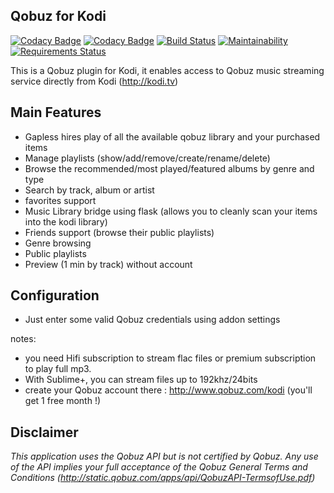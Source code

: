 Qobuz for Kodi
-------------------------------

[![Codacy Badge](https://api.codacy.com/project/badge/Grade/d8a3887cb465415bb71cbec8c41ac375)](https://app.codacy.com/app/tidalf/plugin.audio.qobuz?utm_source=github.com&utm_medium=referral&utm_content=tidalf/plugin.audio.qobuz&utm_campaign=badger)
[![Codacy Badge](https://api.codacy.com/project/badge/Coverage/cd58a99fe4f54d24b9bfe7276938a21d)](https://www.codacy.com/app/tidalf/plugin.audio.qobuz?utm_source=github.com&utm_medium=referral&utm_content=tidalf/plugin.audio.qobuz&utm_campaign=Badge_Coverage)
[![Build Status](https://travis-ci.org/tidalf/plugin.audio.qobuz.svg?branch=master)](https://travis-ci.org/tidalf/plugin.audio.qobuz)
[![Maintainability](https://api.codeclimate.com/v1/badges/86d27b112ea8595a18a5/maintainability)](https://codeclimate.com/github/tidalf/plugin.audio.qobuz/maintainability)
[![Requirements Status](https://requires.io/github/tidalf/plugin.audio.qobuz/requirements.svg?branch=master)](https://requires.io/github/tidalf/plugin.audio.qobuz/requirements/?branch=master)

This is a Qobuz plugin for Kodi, it enables access to Qobuz music streaming service directly from Kodi (http://kodi.tv)

Main Features 
--------------

- Gapless hires play of all the available qobuz library and your purchased items
- Manage playlists (show/add/remove/create/rename/delete)
- Browse the recommended/most played/featured albums by genre and type 
- Search by track, album or artist
- favorites support
- Music Library bridge using flask (allows you to cleanly scan your items into the kodi library)
- Friends support (browse their public playlists)
- Genre browsing
- Public playlists
- Preview (1 min by track) without account 

Configuration
--------------
- Just enter some valid Qobuz credentials using addon settings

notes: 
- you need Hifi subscription to stream flac files or premium subscription to play full mp3. 
- With Sublime+, you can stream files up to 192khz/24bits
- create your Qobuz account there : http://www.qobuz.com/kodi (you'll get 1 free month !) 

Disclaimer
-----------
*This application uses the Qobuz API but is not certified by Qobuz.
Any use of the API implies your full acceptance of the Qobuz General Terms and Conditions (http://static.qobuz.com/apps/api/QobuzAPI-TermsofUse.pdf)*
